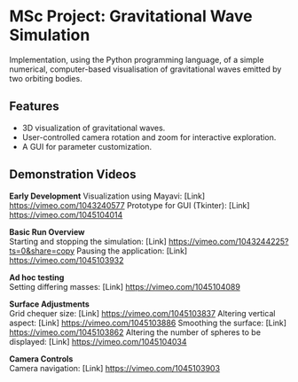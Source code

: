 # MSc Project: Gravitational Wave Simulation
Implementation, using the Python programming language, of a simple numerical, 
computer-based visualisation of gravitational waves emitted by two orbiting bodies. 

## Features
- 3D visualization of gravitational waves.
- User-controlled camera rotation and zoom for interactive exploration.
- A GUI for parameter customization.

## Demonstration Videos
**Early Development** 
   Visualization using Mayavi: [Link] https://vimeo.com/1043240577
   Prototype for GUI (Tkinter): [Link] https://vimeo.com/1045104014
	
**Basic Run Overview**  
   Starting and stopping the simulation: [Link] https://vimeo.com/1043244225?ts=0&share=copy
   Pausing the application: [Link] https://vimeo.com/1045103932 
   
**Ad hoc testing**    
   Setting differing masses: [Link] https://vimeo.com/1045104089
   
**Surface Adjustments**  
   Grid chequer size: [Link] https://vimeo.com/1045103837
   Altering vertical aspect: [Link] https://vimeo.com/1045103886
   Smoothing the surface: [Link] https://vimeo.com/1045103862
   Altering the number of spheres to be displayed: [Link] https://vimeo.com/1045104034

**Camera Controls**  
   Camera navigation: [Link] https://vimeo.com/1045103903